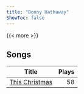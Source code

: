 ```yaml
---
title: "Donny Hathaway"
ShowToc: false
---
```


{{< more >}}

## Songs
Title | Plays 
----- | -----: 
[This Christmas](/songs/this-christmas) | 58

